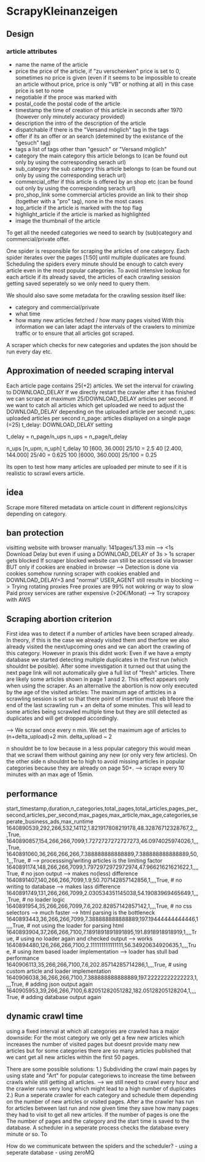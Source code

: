 # ScrapyKleinanzeigen
## Design
### article attributes
- name                  the name of the article
- price                 the price of the article, if "zu verschenken" price is set to 0, sometimes no price is given (even if it seems to be impossible to create an article without price, price is only "VB" or nothing at all) in this case price is set to none
- negotiable            if the proce was marked with 
- postal_code           the postal code of the article
- timestamp             the time of creation of this article in seconds after 1970 (however only minutely accuracy provided)
- description           the intro of the description of the article 
- dispatchable          if there is the "Versand möglich" tag in the tags
- offer                 if its an offer or an search (detemined by the existance of the "gesuch" tag)
- tags                  a list of tags other than "gesuch" or "Versand möglich"
- category              the main category this article belongs to (can be found out only by using the corresponding serach url)
- sub_category          the sub category this article belongs to (can be found out only by using the corresponding serach url)
- commercial_offer      if this article is offered by an shop etc (can be found out only by using the corresponding serach url)
- pro_shop_link         some commercial articles provide an link to their shop (together with a "pro" tag), none in the most cases
- top_article           if the article is marked with the top flag
- highlight_article     if the article is marked as highlighted
- image                 the thumbnail of the article

To get all the needed categories we need to search by (sub)category and commercial/private offer.

One spider is responsible for scraping the articles of one category.
Each spider iterates over the pages [1:50] until multiple duplicates are found.
Scheduling the spiders every minute should be enough to catch every article even in 
the most popular categories.
To avoid intensive lookup for each article if its already saved, the articles of 
each crawling session getting saved seperately so we only need to query them.

We should also save some metadata for the crawling session itself like:
- category and commercial/private
- what time
- how many new articles fetched / how many pages visited
With this information we can later adapt the intervals of the crawlers to minimize
traffic or to ensure that all articles got scraped.

A scraper which checks for new categories and updates the json should be run every
day etc.

## Approximation of needed scraping interval
Each article page contains 25(+2) articles. 
We set the interval for crawling to DOWNLOAD_DELAY
If we directly restart the crawler after it has finished we can scrape at maximum
25/DOWNLOAD_DELAY articles per second.
If we want to catch all articles which get uploaded we need to adjust the DOWNLOAD_DELAY
depending on the uploaded article per second:
n_ups: uploaded articles per second
n_page: articles displayed on a single page (=25)
t_delay: DOWNLOAD_DELAY setting

t_delay = n_page/n_ups
n_ups = n_page/t_delay

n_ups [n_upm, n_uph]        t_delay
10 [600, 36.000]            25/10 = 2.5
40 [2.400, 144.000]         25/40 = 0.625
100 [6000, 360.000]         25/100 = 0.25 

Its open to test how many articles are uploaded per minute to see if it is realistic
to scrawl evers article.

## idea
Scrape more filtered metadata on article count in different regions/citys depending on category.

## ban protection
visitting website with browser manually: 141pages/1.33 min --> <1s Download Delay
but even if using a DOWNLOAD_DELAY of 3s > 1s scraper gets blocked
If scraper blocked website can still be accessed via browser BUT only if cookies are enabled in browser
--> Detection is done via cookies somehow
running scraper with cookies enabled and DOWNLOAD_DELAY=3 and "normal" USER_AGENT still results in blocking
--> Trying rotating proxies
Free proxies are 99% not wokring or way to slow
Paid proxy services are rather expensive (>20€/Monat)
--> Try scrapoxy with AWS

## Scraping abortion criterion
First idea was to detect if a number of articles have been scraped already. In theory, if this is the case 
we already visited them and therfore we also already visited the next/upcoming ones and we
can abort the crawling of this category.
However in praxis this didnt work: Even if we have a empty database we started detecting
multiple duplicates in the first run (which shouldnt be posible).
After some investigation it turned out that using the next page link will not automatically
give a full list of "fresh" articles. There are likely some articles shown in page
1 ansd 2. This effect appears only when using the scraper.
As an alternative the abortion is now only executed by the age of the visited articles:
The maximum age of artticles in a scrawling session is set so that there point of insertion
must eb bfeore the end of the last scrawling run + an delta of some minutes.
This will lead to some articles being scrawled multiple time but they are still 
detected as duplicates and will get dropped accordingly.

--> We scrawl once every n min. 
We set the maximum age of articles to (n+delta_upload)+2 min.
delta_upload ~ 2

n shouldnt be to low because in a less popular category this would mean that we scrawl
them without gaining any new (or only very few articles).
On the other side n shouldnt be to high to avoid missing articles in popular categories
because they are already on page 50+.
--> scrape every 10 minutes with an max age of 15min.

## performance
start_timestamp,duration,n_categories,total_pages,total_articles,pages_per_second,articles_per_second,max_pages,max_article,max_age,categories,seperate_business_ads,max_runtime
1640890539,292,266,532,14112,1.821917808219178,48.32876712328767,2,,,,True,
1640890857,154,266,266,7099,1.7272727272727273,46.0974025974026,1,,,,True,
1640891060,36,266,266,266,7.388888888888889,7.388888888888889,50,1,,,True, # --> processsing/writing articles is the limiting factor
1640891174,148,266,266,7099,1.7972972972972974,47.96621621621622,1,,,,True, # no json output --> makes no(less) difference
1640891407,140,266,266,7099,1.9,50.707142857142856,1,,,,True, # no writing to database --> makes lass difference
1640891749,131,266,266,7099,2.030534351145038,54.19083969465649,1,,,,True, # no loader logic
1640891954,35,266,266,7099,7.6,202.82857142857142,1,,,,True, # no css selectors --> much faster --> html parsing is the bottleneck
1640893443,36,266,266,7099,7.388888888888889,197.19444444444446,1,,,,True, # not using the loader for parsing html
1640893904,37,266,266,7100,7.1891891891891895,191.8918918918919,1,,,,True, # using no loader again and checked output --> works
1640894480,126,266,266,7100,2.111111111111111,56.34920634920635,1,,,,True, # using item based loader implementation --> loader has stull bad performance
1640906113,35,266,266,7100,7.6,202.85714285714286,1,,,,True, # using custom article and loader implementation
1640906038,36,266,266,7100,7.388888888888889,197.22222222222223,1,,,,True, # adding json output again
1640905953,39,266,266,7100,6.82051282051282,182.05128205128204,1,,,,True, # adding database output again

## dynamic crawl time
using a fixed interval at which all categories are crawled has a major downside:
For the most category we only get a few new articles which increases the number of
visited pages but doesnt provide many new articles but for some categories there
are so many articles published that we cant get all new articles within the first 
50 pages.

There are some possible solutions:
1.) Subdividing the crawl main pages by using state and "Art" for popular categoriews to increase the time between
crawls while still getting all articles. --> we still need to crawl every hour and the crawler
runs very long which might lead to a high number of duplicates
2.) Run a seperate crawler for each category and schedule them depending on the number 
of new articles or visited pages.
After a the crawler has run for articles between last run and now given time they save how many
pages they had to visit to get all new articles.
If the number of pages is one the 
The number of pages and the category and the start time is saved to the database.
A scheduler in a seperate process checks the database every minute or so.
To 

How do we communicate between the spiders and the scheduler?
    - using a seperate database
    - using zeroMQ
